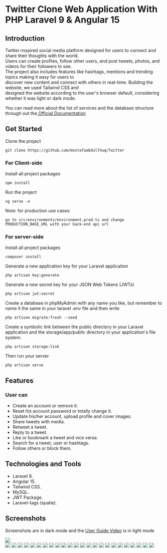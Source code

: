 <p align="center">
 <h1>Twitter Clone Web Application With PHP Laravel 9 & Angular 15
 </h1>
</p>


## Introduction

Twitter-inspired social media platform designed for users to connect and share their thoughts with the world.</br>
Users can create profiles, follow other users, and post tweets, photos, and videos for their followers to see.</br>
The project also includes features like hashtags, mentions and trending topics making it easy for users to</br>
discover new content and connect with others in real-time. Building the website, we used Tailwind CSS and</br>
designed the website according to the user's browser default, considering whether it was light or dark mode.</br>

You can read more about the list of services and the database structure through out the<a href="https://github.com/mostafaabdullhuq/Twitter/blob/main/Twitter%20Clone%20Documentation.pdf"> Official Documentation</a>

## Get Started

Clone the project

```
git clone https://github.com/mostafaabdullhuq/Twitter
```

### For Client-side

Install all project packages

```
npm install
```

Run the project

```
ng serve -o
```

Note: for production use cases:

```
go to src/environments/environment.prod.ts and change PRODUCTION_BASE_URL with your back-end api url

```

### For server-side

Install all project packages

```
composer install
```

Generate a new application key for your Laravel application

```
php artisan key:generate
```

Generate a new secret key for your JSON Web Tokens (JWTs)

```
php artisan jwt:secret
```

Create a database in phpMyAdmin with any name you like, but remember to name it the same in your laravel .env file and then write

```
php artisan migrate:fresh --seed
```

Create a symbolic link between the public directory in your Laravel application and the storage/app/public directory in your application's file system.

```
php artisan storage:link
```

Then run your server

```
php artisan serve
```

## Features

### User can

<ul>
 <li>	Create an account or remove it.</li>
 <li>Reset his account password or totally change it.</li>
<li>	Update his/her account, upload profile and cover images.</li>
<li> Share tweets with media.</li>
<li>	Retweet a tweet.</li>
<li>	Reply to a tweet.</li>
<li>	Like or bookmark a tweet and vice versa.</li>
<li> Search for a tweet, user or hashtags. </li>
<li>	Follow others or block them.</li>
</ul>

## Technologies and Tools

<ul>
  <li> Laravel 9.</li>
  <li> Angular 15.</li>
  <li> Tailwind CSS.</li>
  <li>	MySQL.</li>
  <li>	JWT Package.</li>
  <li>	Laravel-tags (spatie).</li>
</ul>

## Screenshots

Screenshots are in dark mode and the <a href="https://drive.google.com/file/d/1i_RWNFFNxRbUe5soyjw46cM_kYVc_JN1/view?usp=share_link" >User Guide Video</a> is in light mode

<div>
<img src = "https://user-images.githubusercontent.com/117679026/223306023-1613b5fc-9b3b-467b-8fcd-37b472636677.jpeg" />
</div> 
<img src= "https://user-images.githubusercontent.com/117679026/223306622-bc9f7c20-3fe7-4a38-972d-b9ace3ab7208.jpeg" />
<img src="https://user-images.githubusercontent.com/117679026/223306712-c1280698-e2f9-4541-b858-c23827aed833.jpeg" />
<img src="https://user-images.githubusercontent.com/117679026/223306780-48470b04-c6c6-484a-8ae4-9c19dd23ec9e.jpeg" />
<img src="https://user-images.githubusercontent.com/117679026/223306896-954f7a8a-296d-43ac-a5d5-8243ed56f0ae.jpeg" />
<img src="https://user-images.githubusercontent.com/117679026/223307001-9a20c664-3866-4a82-b42d-74860b5806d0.jpeg" />
<img src="https://user-images.githubusercontent.com/117679026/223307159-376a87a8-693f-4fb2-93af-39c035c99ccd.jpeg" />
<img src="https://user-images.githubusercontent.com/117679026/223307143-11bafb76-86eb-4dc6-a45d-f9c3131dbefb.jpeg" />
<img src="https://user-images.githubusercontent.com/117679026/223307260-eacbc80e-d2ef-4b33-8ec8-892faede7b81.jpeg" />
<img src="https://user-images.githubusercontent.com/117679026/223307522-66e2ac65-2fc4-43f8-ae24-92629ff5f032.jpeg" />
<img src="https://user-images.githubusercontent.com/117679026/223307603-ce3b2841-3508-4c5f-81a4-d17f7cce2f2c.jpeg" />
<img src="https://user-images.githubusercontent.com/117679026/223307695-47072aaf-fc32-4780-bde6-02643fc3f524.jpeg" />
<img src="https://user-images.githubusercontent.com/117679026/223307791-59b28521-a24c-46f5-b1c2-490629d60475.jpeg" />
<img src="https://user-images.githubusercontent.com/117679026/223307877-8fdeb1da-35e5-4a97-aed6-34b79824a74d.jpeg" />
<img src="https://user-images.githubusercontent.com/117679026/223307986-bbf2ebb5-500c-4ec4-8d80-defe4151ba4b.jpeg" />
<img src="https://user-images.githubusercontent.com/117679026/223307963-d0100406-e2f3-4cdd-8329-d57e266c6c6b.jpeg" />
<img src="https://user-images.githubusercontent.com/117679026/223308449-53775dab-e70e-4693-9020-67f01d641004.jpeg" />
<img src="https://user-images.githubusercontent.com/117679026/223308570-0afec021-04e0-4bae-bec6-1645adfc9d82.jpeg" />
<img src="https://user-images.githubusercontent.com/117679026/223308720-38c3bd75-9738-40a1-adbf-c341f99424b6.jpeg" />
<img src="https://user-images.githubusercontent.com/117679026/223308815-77d1f9da-2fd3-4a5d-92bd-00d0aea82974.jpeg" />
<img src="https://user-images.githubusercontent.com/117679026/223308923-0dc60956-e1ea-43f8-9a0e-627e72db7cc3.jpeg" />
<img src="https://user-images.githubusercontent.com/117679026/223309035-f982a967-cf5a-4ef0-9078-c4fb9c6b36d2.jpeg" />
<img src="https://user-images.githubusercontent.com/117679026/223309143-fd20b6c3-dae5-45d3-8b57-4fb1cd4c378b.jpeg" />
<img src="https://user-images.githubusercontent.com/117679026/223309236-6b0baaa4-29e5-4ec4-a57d-ab7bfeff9e70.jpeg" />
<img src="https://user-images.githubusercontent.com/117679026/223309345-362a2fe5-4fc4-4b34-9e5f-b3fc805a9321.jpeg" />
